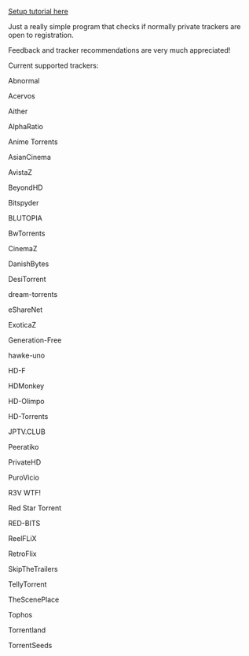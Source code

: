 [Setup tutorial here](https://github.com/NDDDDDDDDD/TrackerChecker/wiki/Setup#tutorial)

Just a really simple program that checks if normally private trackers are open to registration.

Feedback and tracker recommendations are very much appreciated!


Current supported trackers:

Abnormal

Acervos

Aither

AlphaRatio

Anime Torrents

AsianCinema

AvistaZ

BeyondHD

Bitspyder

BLUTOPIA

BwTorrents

CinemaZ

DanishBytes

DesiTorrent

dream-torrents

eShareNet

ExoticaZ

Generation-Free

hawke-uno

HD-F

HDMonkey

HD-Olimpo

HD-Torrents

JPTV.CLUB

Peeratiko

PrivateHD

PuroVicio

R3V WTF!

Red Star Torrent

RED-BITS

ReelFLiX

RetroFlix

SkipTheTrailers

TellyTorrent

TheScenePlace

Tophos

Torrentland

TorrentSeeds
